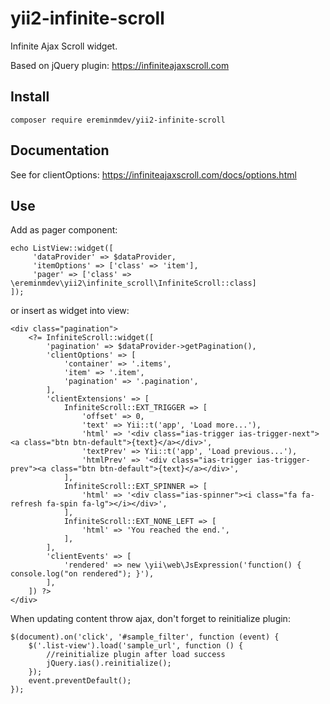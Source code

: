 # yii2-infinite-scroll

Infinite Ajax Scroll widget.

Based on jQuery plugin: https://infiniteajaxscroll.com

## Install

``composer require ereminmdev/yii2-infinite-scroll``

## Documentation

See for clientOptions: https://infiniteajaxscroll.com/docs/options.html

## Use

Add as pager component:

```
echo ListView::widget([
     'dataProvider' => $dataProvider,
     'itemOptions' => ['class' => 'item'],
     'pager' => ['class' => \ereminmdev\yii2\infinite_scroll\InfiniteScroll::class]
]);
```

or insert as widget into view:

```
<div class="pagination">
    <?= InfiniteScroll::widget([
        'pagination' => $dataProvider->getPagination(),
        'clientOptions' => [
            'container' => '.items',
            'item' => '.item',
            'pagination' => '.pagination',
        ],
        'clientExtensions' => [
            InfiniteScroll::EXT_TRIGGER => [
                'offset' => 0,
                'text' => Yii::t('app', 'Load more...'),
                'html' => '<div class="ias-trigger ias-trigger-next"><a class="btn btn-default">{text}</a></div>',
                'textPrev' => Yii::t('app', 'Load previous...'),
                'htmlPrev' => '<div class="ias-trigger ias-trigger-prev"><a class="btn btn-default">{text}</a></div>',
            ],
            InfiniteScroll::EXT_SPINNER => [
                'html' => '<div class="ias-spinner"><i class="fa fa-refresh fa-spin fa-lg"></i></div>',
            ],
            InfiniteScroll::EXT_NONE_LEFT => [
                'html' => 'You reached the end.',
            ],
        ],
        'clientEvents' => [
            'rendered' => new \yii\web\JsExpression('function() { console.log("on rendered"); }'),
        ],
    ]) ?>
</div>
```

When updating content throw ajax, don't forget to reinitialize plugin:

```
$(document).on('click', '#sample_filter', function (event) {
    $('.list-view').load('sample_url', function () {
        //reinitialize plugin after load success
        jQuery.ias().reinitialize();
    });
    event.preventDefault();
});
```
